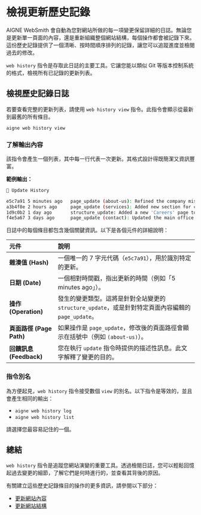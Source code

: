 # 檢視更新歷史記錄

AIGNE WebSmith 會自動為您對網站所做的每一項變更保留詳細的日誌。無論您是更新單一頁面的內容，還是重新組織整個網站結構，每個操作都會被記錄下來。這份歷史記錄提供了一個清晰、按時間順序排列的記錄，讓您可以追蹤進度並檢閱過去的修改。

`web history` 指令是存取此日誌的主要工具。它讓您能以類似 Git 等版本控制系統的格式，檢視所有已記錄的更新列表。

## 檢視歷史記錄日誌

若要查看完整的更新列表，請使用 `web history view` 指令。此指令會顯示從最新到最舊的所有條目。

```bash 終端機 icon=lucide:terminal
aigne web history view
```

### 了解輸出內容

該指令會產生一個列表，其中每一行代表一次更新。其格式設計得既簡潔又資訊豐富。

**範例輸出：**

```bash
📜 Update History

e5c7a91 5 minutes ago   page_update (about-us): Refined the company mission statement
a3b4f8e 2 hours ago     page_update (services): Added new section for consulting services
1d9c0b2 1 day ago       structure_update: Added a new 'Careers' page to the main menu
f4e5a67 3 days ago      page_update (contact): Updated the main office phone number
```

日誌中的每個條目都包含幾個關鍵資訊。以下是各個元件的詳細說明：

| 元件 | 說明 |
| :--- | :--- |
| **雜湊值 (Hash)** | 一個唯一的 7 字元代碼（`e5c7a91`），用於識別特定的更新。 |
| **日期 (Date)** | 一個相對時間戳，指出更新的時間（例如「5 minutes ago」）。 |
| **操作 (Operation)** | 發生的變更類型。這將是針對全站變更的 `structure_update`，或是針對特定頁面內容編輯的 `page_update`。 |
| **頁面路徑 (Page Path)** | 如果操作是 `page_update`，修改後的頁面路徑會顯示在括號中（例如 `(about-us)`）。 |
| **回饋訊息 (Feedback)** | 您在執行 `update` 指令時提供的描述性訊息。此文字解釋了變更的目的。 |

### 指令別名

為方便起見，`web history` 指令接受數個 `view` 的別名。以下指令是等效的，並且會產生相同的輸出：

-   `aigne web history log`
-   `aigne web history list`

請選擇您最容易記住的一個。

## 總結

`web history` 指令是追蹤您網站演變的重要工具。透過檢閱日誌，您可以輕鬆回憶起過去變更的細節，了解它們是何時進行的，並查看其背後的原因。

有關建立這些歷史記錄條目的操作的更多資訊，請參閱以下部分：
-   [更新網站內容](./core-tasks-updating-website-content.md)
-   [更新網站結構](./core-tasks-updating-website-content-updating-website-structure.md)